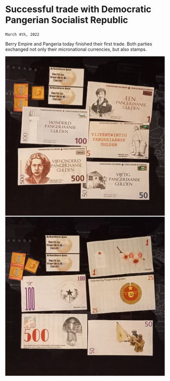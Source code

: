 # Successful trade with Democratic Pangerian Socialist Republic
`March 4th, 2022`

Berry Empire and Pangeria today finished their first trade.
Both parties exchanged not only their micronational currencies, but also stamps.

<img src="/images/pang1.jpg"/>
<img src="/images/pang2.jpg"/>
